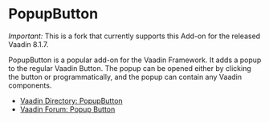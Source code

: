 PopupButton
===========

*Important:* This is a fork that currently supports this Add-on for the released Vaadin 8.1.7.


PopupButton is a popular add-on for the Vaadin Framework. It adds a popup to the regular Vaadin Button. The popup can be opened either by clicking the button or programmatically, and the popup can contain any Vaadin components.

 * [Vaadin Directory: PopupButton](https://vaadin.com/addon/popupbutton)
 * [Vaadin Forum: Popup Button](https://vaadin.com/forum/#!/thread/118566/118565)
